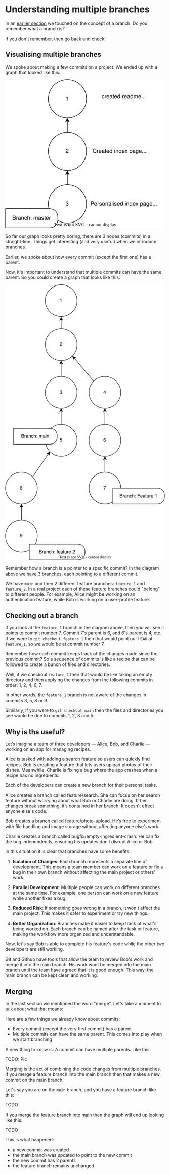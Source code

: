 # Understanding multiple branches 

In an [earlier section](./07-graph-branch-and-head.md) we touched on the concept of a branch. Do you remember what a branch is?  

If you don't remember, then go back and check! 

## Visualising multiple branches  

We spoke about making a few commits on a project. We ended up with a graph that looked like this:

![](images/commit_graph_website_3.drawio.svg)

So far our graph looks pretty boring, there are 3 nodes (commits) in a straight-line. Things get interesting (and very useful) when we introduce branches. 

Earlier, we spoke about how every commit (except the first one) has a parent. 

Now, it's important to understand that multiple commits can have the same parent. So you could create a graph that looks like this:

![](images/commit_graph_multiple_parents.drawio.svg) 

Remember how a branch is a pointer to a specific commit? In the diagram above we have 3 branches, each pointing to a different commit. 

We have `main` and then 2 different feature branches: `feature_1` and `feature_2`. In a real project each of these feature branches could "belong" to different people. For example, Alice might be working on an authentication feature, while Bob is working on a user-profile feature.

## Checking out a branch

If you look at the `feature_1` branch in the diagram above, then you will see it points to commit number 7. Commit 7's parent is 6, and 6's parent is 4, etc.  If we were to `git checkout feature_1` then that would point our `HEAD` at `feature_1`, so we would be at commit number 7.  

Remember how each commit keeps track of the changes made since the previous commit? So a sequence of commits is like a recipe that can be followed to create a bunch of files and directories.

Well, if we checkout `feature_1` then that would be like taking an empty directory and then applying the changes from the following commits in order: 1, 2, 4, 6, 7.

In other words, the `feature_1` branch is not aware of the changes in commits 3, 5, 8 or 9.

Similarly, if you were to `git checkout main` then the files and directories you see would be due to commits 1, 2, 3 and 5. 

## Why is ths useful?

Let’s imagine a team of three developers — Alice, Bob, and Charlie — working on an app for managing recipes.

Alice is tasked with adding a search feature so users can quickly find recipes. Bob is creating a feature that lets users upload photos of their dishes. Meanwhile, Charlie is fixing a bug where the app crashes when a recipe has no ingredients.

Each of the developers can create a new branch for their personal tasks. 

Alice creates a branch called feature/search. She can focus on her search feature without worrying about what Bob or Charlie are doing. If her changes break something, it’s contained in her branch. It doesn't effect anyone else's code.

Bob creates a branch called feature/photo-upload. He’s free to experiment with file handling and image storage without affecting anyone else’s work.

Charlie creates a branch called bugfix/empty-ingredient-crash. He can fix the bug independently, ensuring his updates don’t disrupt Alice or Bob.

In this situation it is clear that branches have some benefits:

1. **Isolation of Changes**: Each branch represents a separate line of development. This means a team member can work on a feature or fix a bug in their own branch without affecting the main project or others' work.

2. **Parallel Development**: Multiple people can work on different branches at the same time. For example, one person can work on a new feature while another fixes a bug.

3. **Reduced Risk**: If something goes wrong in a branch, it won't affect the main project. This makes it safer to experiment or try new things.

4. **Better Organization**: Branches make it easier to keep track of what's being worked on. Each branch can be named after the task or feature, making the workflow more organized and understandable.

Now, let's say Bob is able to complete his feature's code while the other two developers are still working. 

Git and Github have tools that allow the team to review Bob's work and merge it into the main branch. His work wont be merged into the main branch until the team have agreed that it is good enough. This way, the main branch can be kept clean and working.

## Merging 

In the last section we mentioned the word "merge". Let's take a moment to talk about what that means:

Here are a few things we already know about commits:

- Every commit (except the very first commit) has a parent
- Multiple commits can have the same parent. This comes into play when we start branching

A new thing to know is: A commit can have multiple parents. Like this:

TODO: Pic 

Merging is the act of combining the code changes from multiple branches. If you merge a feature branch into the main branch then that makes a new commit on the main branch.

Let's say you are on the `main` branch, and you have a feature branch like this:

TODO

If you merge the feature branch into main then the graph will end up looking like this:

TODO

This is what happened:

- a new commit was created 
- the main branch was updated to point to the new commit 
- the new commit has 2 parents
- the feature branch remains unchanged 
